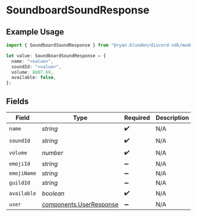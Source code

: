 # SoundboardSoundResponse

## Example Usage

```typescript
import { SoundboardSoundResponse } from "@ryan.blunden/discord-sdk/models/components";

let value: SoundboardSoundResponse = {
  name: "<value>",
  soundId: "<value>",
  volume: 8807.69,
  available: false,
};
```

## Fields

| Field                                                              | Type                                                               | Required                                                           | Description                                                        |
| ------------------------------------------------------------------ | ------------------------------------------------------------------ | ------------------------------------------------------------------ | ------------------------------------------------------------------ |
| `name`                                                             | *string*                                                           | :heavy_check_mark:                                                 | N/A                                                                |
| `soundId`                                                          | *string*                                                           | :heavy_check_mark:                                                 | N/A                                                                |
| `volume`                                                           | *number*                                                           | :heavy_check_mark:                                                 | N/A                                                                |
| `emojiId`                                                          | *string*                                                           | :heavy_minus_sign:                                                 | N/A                                                                |
| `emojiName`                                                        | *string*                                                           | :heavy_minus_sign:                                                 | N/A                                                                |
| `guildId`                                                          | *string*                                                           | :heavy_minus_sign:                                                 | N/A                                                                |
| `available`                                                        | *boolean*                                                          | :heavy_check_mark:                                                 | N/A                                                                |
| `user`                                                             | [components.UserResponse](../../models/components/userresponse.md) | :heavy_minus_sign:                                                 | N/A                                                                |